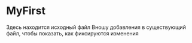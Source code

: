 # MyFirst
Здесь находится исходный файл
Вношу добавления в существующий файл, чтобы показать, как фиксируются изменения
